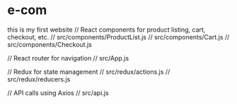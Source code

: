 # e-com
this is my first website
// React components for product listing, cart, checkout, etc.
// src/components/ProductList.js
// src/components/Cart.js
// src/components/Checkout.js

// React router for navigation
// src/App.js

// Redux for state management
// src/redux/actions.js
// src/redux/reducers.js

// API calls using Axios
// src/api.js
